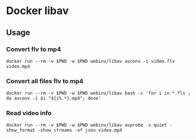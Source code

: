 # Docker libav

## Usage

### Convert flv to mp4

`docker run --rm -v $PWD -w $PWD webinv/libav avconv -i video.flv video.mp4`

### Convert all files flv to mp4

`docker run --rm -v $PWD -w $PWD webinv/libav bash -c 'for i in *.flv ; do avconv -i $i "${i%.*}.mp4"; done'`

### Read video info

`docker run --rm -v $PWD -w $PWD webinv/libav avprobe -v quiet -show_format -show_streams -of json video.mp4`